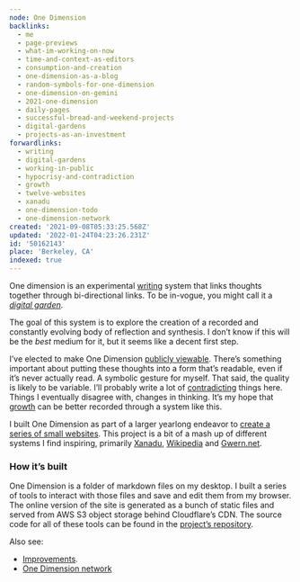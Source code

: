 ```yaml
---
node: One Dimension
backlinks:
  - me
  - page-previews
  - what-im-working-on-now
  - time-and-context-as-editors
  - consumption-and-creation
  - one-dimension-as-a-blog
  - random-symbols-for-one-dimension
  - one-dimension-on-gemini
  - 2021-one-dimension
  - daily-pages
  - successful-bread-and-weekend-projects
  - digital-gardens
  - projects-as-an-investment
forwardlinks:
  - writing
  - digital-gardens
  - working-in-public
  - hypocrisy-and-contradiction
  - growth
  - twelve-websites
  - xanadu
  - one-dimension-todo
  - one-dimension-network
created: '2021-09-08T05:33:25.568Z'
updated: '2022-01-24T04:23:26.231Z'
id: '50162143'
place: 'Berkeley, CA'
indexed: true
---
```


One dimension is an experimental [writing](writing.md) system that links thoughts together through bi-directional links. To be in-vogue, you might call it a *[digital garden](digital-gardens.md)*. 

The goal of this system is to explore the creation of a recorded and constantly evolving body of reflection and synthesis. I don’t know if this will be the _best_ medium for it, but it seems like a decent first step.

I’ve elected to make One Dimension [publicly viewable](working-in-public.md). There’s something important about putting these thoughts into a form that’s readable, even if it’s never actually read. A symbolic gesture for myself. That said, the quality is likely to be variable. I’ll probably write a lot of [contradicting](hypocrisy-and-contradiction.md) things here. Things I eventually disagree with, changes in thinking. It’s my hope that [growth](growth.md) can be better recorded through a system like this.

I built One Dimension as part of a larger yearlong endeavor to [create a series of small websites](twelve-websites.md). This project is a bit of a mash up of different systems I find inspiring, primarily [Xanadu](xanadu.md), [Wikipedia](https://en.wikipedia.org/wiki/Wikipedia:About) and [Gwern.net](https://gwern.net).

### How it’s built

One Dimension is a folder of markdown files on my desktop. I built a series of tools to interact with those files and save and edit them from my browser. The online version of the site is generated as a bunch of static files and served from AWS S3 object storage behind Cloudflare’s CDN. The source code for all of these tools can be found in the [project’s repository](https://github.com/cbroms/thoughts).

Also see:

- [Improvements](one-dimension-todo.md).
- [One Dimension network](one-dimension-network.md)
